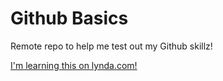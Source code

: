Github Basics
============

Remote repo to help me test out my Github skillz!

[I'm learning this on lynda.com!](http://www.lynda.com)

